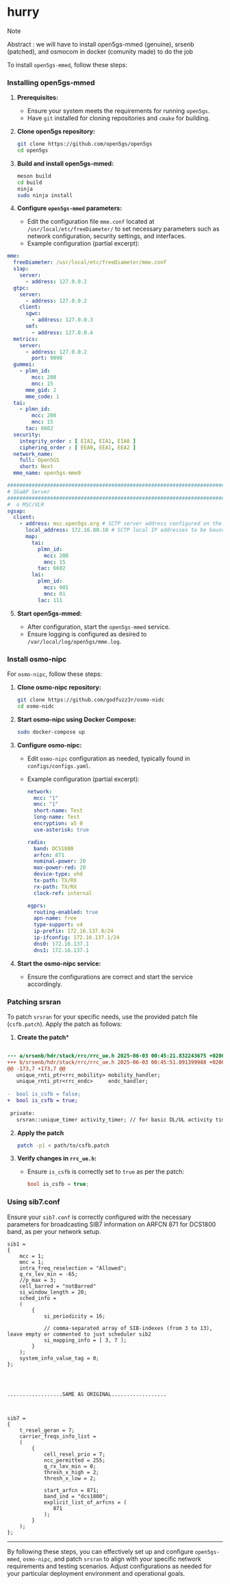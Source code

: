 # hurry

> [!NOTE]
> Abstract : we will have to install open5gs-mmed (genuine), srsenb (patched), and osmocom in docker (comunity made)  to do the job

To install `open5gs-mmed`, follow these steps:

### Installing open5gs-mmed

1. **Prerequisites:**

   * Ensure your system meets the requirements for running `open5gs`.
   * Have `git` installed for cloning repositories and `cmake` for building.

2. **Clone open5gs repository:**

   ```bash
   git clone https://github.com/open5gs/open5gs
   cd open5gs
   ```

3. **Build and install open5gs-mmed:**

   ```bash
   meson build
   cd build
   ninja
   sudo ninja install
   ```

4. **Configure `open5gs-mmed` parameters:**

   * Edit the configuration file `mme.conf` located at `/usr/local/etc/freeDiameter/` to set necessary parameters such as network configuration, security settings, and interfaces.
   * Example configuration (partial excerpt):



```yaml
mme:
  freeDiameter: /usr/local/etc/freeDiameter/mme.conf
  s1ap:
    server:
      - address: 127.0.0.2
  gtpc:
    server:
      - address: 127.0.0.2
    client:
      sgwc:
        - address: 127.0.0.3
      smf:
        - address: 127.0.0.4
  metrics:
    server:
      - address: 127.0.0.2
        port: 9090
  gummei:
    - plmn_id:
        mcc: 208
        mnc: 15
      mme_gid: 2
      mme_code: 1
  tai:
    - plmn_id:
        mcc: 208
        mnc: 15
      tac: 6602
  security:
    integrity_order : [ EIA2, EIA1, EIA0 ]
    ciphering_order : [ EEA0, EEA1, EEA2 ]
  network_name:
    full: Open5GS
    short: Next
  mme_name: open5gs-mme0

################################################################################
# SGaAP Server
################################################################################
#  o MSC/VLR
sgsap:
  client:
    - address: msc.open5gs.org # SCTP server address configured on the MSC/VLR
      local_address: 172.16.80.10 # SCTP local IP addresses to be bound in the MME
      map:
        tai:
          plmn_id:
            mcc: 208
            mnc: 15
          tac: 6602
        lai:
          plmn_id:
            mcc: 001
            mnc: 01
          lac: 111
```

5. **Start open5gs-mmed:**

   * After configuration, start the `open5gs-mmed` service.
   * Ensure logging is configured as desired to `/var/local/log/open5gs/mme.log`.

### Install osmo-nipc

For `osmo-nipc`, follow these steps:

1. **Clone osmo-nipc repository:**

   ```bash
   git clone https://github.com/godfuzz3r/osmo-nidc
   cd osmo-nidc
   ```

2. **Start osmo-nipc using Docker Compose:**

   ```bash
   sudo docker-compose up
   ```

3. **Configure osmo-nipc:**

   * Edit `osmo-nipc` configuration as needed, typically found in `configs/configs.yaml`.
   * Example configuration (partial excerpt):

     ```yaml
     network:
       mcc: "1"
       mnc: "1"
       short-name: Test
       long-name: Test
       encryption: a5 0
       use-asterisk: true

     radio:
       band: DCS1800
       arfcn: 871
       nominal-power: 20
       max-power-red: 20
       device-type: uhd
       tx-path: TX/RX
       rx-path: TX/RX
       clock-ref: internal

     egprs:
       routing-enabled: true
       apn-name: free
       type-support: v4
       ip-prefix: 172.16.137.0/24
       ip-ifconfig: 172.16.137.1/24
       dns0: 172.16.137.1
       dns1: 172.16.137.1
     ```

4. **Start the osmo-nipc service:**

   * Ensure the configurations are correct and start the service accordingly.

### Patching srsran

To patch `srsran` for your specific needs, use the provided patch file (`csfb.patch`). Apply the patch as follows:

1. **Create the patch***

```patch

--- a/srsenb/hdr/stack/rrc/rrc_ue.h	2025-06-03 00:45:21.832243675 +0200
+++ b/srsenb/hdr/stack/rrc/rrc_ue.h	2025-06-03 00:45:51.091399988 +0200
@@ -173,7 +173,7 @@
   unique_rnti_ptr<rrc_mobility> mobility_handler;
   unique_rnti_ptr<rrc_endc>     endc_handler;
 
-  bool is_csfb = false;
+  bool is_csfb = true;
 
 private:
   srsran::unique_timer activity_timer; // for basic DL/UL activity timeout

```

2. **Apply the patch**

   ```bash
   patch -p1 < path/to/csfb.patch
   ```

3. **Verify changes in `rrc_ue.h`:**

   * Ensure `is_csfb` is correctly set to `true` as per the patch:

     ```cpp
     bool is_csfb = true;
     ```

### Using sib7.conf

Ensure your `sib7.conf` is correctly configured with the necessary parameters for broadcasting SIB7 information on ARFCN 871 for DCS1800 band, as per your network setup.


```
sib1 =
{
    mcc = 1;
    mnc = 1;
    intra_freq_reselection = "Allowed";
    q_rx_lev_min = -65;
    //p_max = 3;
    cell_barred = "notBarred"
    si_window_length = 20;
    sched_info =
    (
        {
            si_periodicity = 16;

            // comma-separated array of SIB-indexes (from 3 to 13), leave empty or commented to just scheduler sib2
            si_mapping_info = [ 3, 7 ];
        }
    );
    system_info_value_tag = 0;
};




..................SAME AS ORIGINAL..................



sib7 =
{
    t_resel_geran = 7;
    carrier_freqs_info_list =
    (
        {
            cell_resel_prio = 7;
            ncc_permitted = 255;
            q_rx_lev_min = 0;
            thresh_x_high = 2;
            thresh_x_low = 2;

            start_arfcn = 871;
            band_ind = "dcs1800";
            explicit_list_of_arfcns = (
               871
            );
        }
    );
};
```


---

By following these steps, you can effectively set up and configure `open5gs-mmed`, `osmo-nipc`, and patch `srsran` to align with your specific network requirements and testing scenarios. Adjust configurations as needed for your particular deployment environment and operational goals.
